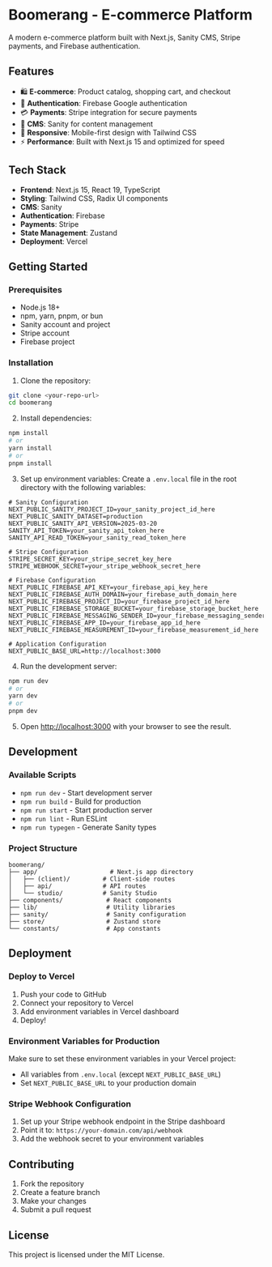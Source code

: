 # Boomerang - E-commerce Platform

A modern e-commerce platform built with Next.js, Sanity CMS, Stripe payments, and Firebase authentication.

## Features

- 🛍️ **E-commerce**: Product catalog, shopping cart, and checkout
- 🔐 **Authentication**: Firebase Google authentication
- 💳 **Payments**: Stripe integration for secure payments
- 📝 **CMS**: Sanity for content management
- 📱 **Responsive**: Mobile-first design with Tailwind CSS
- ⚡ **Performance**: Built with Next.js 15 and optimized for speed

## Tech Stack

- **Frontend**: Next.js 15, React 19, TypeScript
- **Styling**: Tailwind CSS, Radix UI components
- **CMS**: Sanity
- **Authentication**: Firebase
- **Payments**: Stripe
- **State Management**: Zustand
- **Deployment**: Vercel

## Getting Started

### Prerequisites

- Node.js 18+ 
- npm, yarn, pnpm, or bun
- Sanity account and project
- Stripe account
- Firebase project

### Installation

1. Clone the repository:
```bash
git clone <your-repo-url>
cd boomerang
```

2. Install dependencies:
```bash
npm install
# or
yarn install
# or
pnpm install
```

3. Set up environment variables:
Create a `.env.local` file in the root directory with the following variables:

```env
# Sanity Configuration
NEXT_PUBLIC_SANITY_PROJECT_ID=your_sanity_project_id_here
NEXT_PUBLIC_SANITY_DATASET=production
NEXT_PUBLIC_SANITY_API_VERSION=2025-03-20
SANITY_API_TOKEN=your_sanity_api_token_here
SANITY_API_READ_TOKEN=your_sanity_read_token_here

# Stripe Configuration
STRIPE_SECRET_KEY=your_stripe_secret_key_here
STRIPE_WEBHOOK_SECRET=your_stripe_webhook_secret_here

# Firebase Configuration
NEXT_PUBLIC_FIREBASE_API_KEY=your_firebase_api_key_here
NEXT_PUBLIC_FIREBASE_AUTH_DOMAIN=your_firebase_auth_domain_here
NEXT_PUBLIC_FIREBASE_PROJECT_ID=your_firebase_project_id_here
NEXT_PUBLIC_FIREBASE_STORAGE_BUCKET=your_firebase_storage_bucket_here
NEXT_PUBLIC_FIREBASE_MESSAGING_SENDER_ID=your_firebase_messaging_sender_id_here
NEXT_PUBLIC_FIREBASE_APP_ID=your_firebase_app_id_here
NEXT_PUBLIC_FIREBASE_MEASUREMENT_ID=your_firebase_measurement_id_here

# Application Configuration
NEXT_PUBLIC_BASE_URL=http://localhost:3000
```

4. Run the development server:
```bash
npm run dev
# or
yarn dev
# or
pnpm dev
```

5. Open [http://localhost:3000](http://localhost:3000) with your browser to see the result.

## Development

### Available Scripts

- `npm run dev` - Start development server
- `npm run build` - Build for production
- `npm run start` - Start production server
- `npm run lint` - Run ESLint
- `npm run typegen` - Generate Sanity types

### Project Structure

```
boomerang/
├── app/                    # Next.js app directory
│   ├── (client)/         # Client-side routes
│   ├── api/              # API routes
│   └── studio/           # Sanity Studio
├── components/            # React components
├── lib/                   # Utility libraries
├── sanity/                # Sanity configuration
├── store/                 # Zustand store
└── constants/             # App constants
```

## Deployment

### Deploy to Vercel

1. Push your code to GitHub
2. Connect your repository to Vercel
3. Add environment variables in Vercel dashboard
4. Deploy!

### Environment Variables for Production

Make sure to set these environment variables in your Vercel project:

- All variables from `.env.local` (except `NEXT_PUBLIC_BASE_URL`)
- Set `NEXT_PUBLIC_BASE_URL` to your production domain

### Stripe Webhook Configuration

1. Set up your Stripe webhook endpoint in the Stripe dashboard
2. Point it to: `https://your-domain.com/api/webhook`
3. Add the webhook secret to your environment variables

## Contributing

1. Fork the repository
2. Create a feature branch
3. Make your changes
4. Submit a pull request

## License

This project is licensed under the MIT License.

